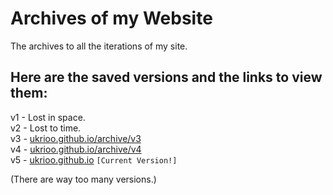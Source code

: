 # Archives of my Website
The archives to all the iterations of my site.

## Here are the saved versions and the links to view them:
v1 - Lost in space.  
v2 - Lost to time.  
v3 - [ukrioo.github.io/archive/v3](https://ukrioo.github.io/archive/v3)  
v4 - [ukrioo.github.io/archive/v4](https://ukrioo.github.io/archive/v4)  
v5 - [ukrioo.github.io](https://ukrioo.github.io/) `[Current Version!]`  

(There are way too many versions.)